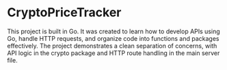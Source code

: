 # CryptoPriceTracker
This project is built in Go. It was created to learn how to develop APIs using Go, handle HTTP requests, and organize code into functions and packages effectively. The project demonstrates a clean separation of concerns, with API logic in the crypto package and HTTP route handling in the main server file.
